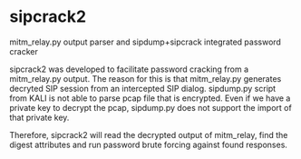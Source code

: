 # sipcrack2
mitm_relay.py output parser and sipdump+sipcrack integrated password cracker

sipcrack2 was developed to facilitate password cracking from a mitm_relay.py output. The reason for this is that mitm_relay.py generates decryted SIP session from an intercepted SIP dialog. sipdump.py script from KALI is not able to parse pcap file that is encrypted.
Even if we have a private key to decrypt the pcap, sipdump.py does not support the import of that private key.

Therefore, sipcrack2 will read the decrypted output of mitm_relay, find the digest attributes and run password brute forcing against found responses.
